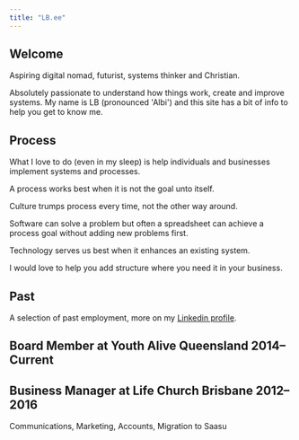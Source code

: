 ```yaml
---
title: "LB.ee"
---
```


## Welcome

Aspiring digital nomad, futurist, systems thinker and Christian.

Absolutely passionate to understand how things work, create and improve systems.
My name is LB (pronounced 'Albi') and this site has a bit of info to help you get to know me.

## Process

What I love to do (even in my sleep) is help individuals and businesses implement systems and processes.

A process works best when it is not the goal unto itself.

Culture trumps process every time, not the other way around.

Software can solve a problem but often a spreadsheet can achieve a process goal without adding new problems first.

Technology serves us best when it enhances an existing system.

I would love to help you add structure where you need it in your business.

## Past

A selection of past employment, more on my [Linkedin profile](https://www.linkedin.com/in/lbbenjohnston).

## Board Member at Youth Alive Queensland __2014–Current__

## Business Manager at Life Church Brisbane __2012–2016__
Communications, Marketing, Accounts, Migration to Saasu
